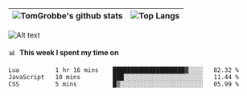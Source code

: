 |![TomGrobbe's github stats](https://github-readme-stats.vercel.app/api?username=egerdnc&count_private=true&show_icons=true&theme=dracula&disable_animations=true&include_all_commits=true)|![Top Langs](https://github-readme-stats.vercel.app/api/top-langs/?username=egerdnc&theme=dracula&langs_count=10&layout=compact)|
|:-:|:-:|

![Alt text](https://spotify-recently-played-readme.vercel.app/api?user=i4a9i8pn8x8vvskq8v52yhckr)
<br>
<br>
📊 &nbsp;**This week I spent my time on**
<!--START_SECTION:waka-->
```text
Lua          1 hr 16 mins    ████████████████████▓░░░░   82.32 % 
JavaScript   10 mins         ███░░░░░░░░░░░░░░░░░░░░░░   11.44 % 
CSS          5 mins          █▒░░░░░░░░░░░░░░░░░░░░░░░   05.99 % 
```
<!--END_SECTION:waka-->
